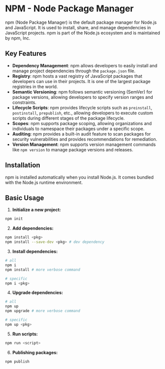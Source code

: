 # NPM - Node Package Manager

npm (Node Package Manager) is the default package manager for Node.js and JavaScript. It is used to install, share, and manage dependencies in JavaScript projects. npm is part of the Node.js ecosystem and is maintained by npm, Inc.

## Key Features

- **Dependency Management**: npm allows developers to easily install and manage project dependencies through the `package.json` file.
- **Registry**: npm hosts a vast registry of JavaScript packages that developers can use in their projects. It is one of the largest package registries in the world.
- **Semantic Versioning**: npm follows semantic versioning (SemVer) for package versions, allowing developers to specify version ranges and constraints.
- **Lifecycle Scripts**: npm provides lifecycle scripts such as `preinstall`, `postinstall`, `prepublish`, etc., allowing developers to execute custom scripts during different stages of the package lifecycle.
- **Scopes**: npm supports package scoping, allowing organizations and individuals to namespace their packages under a specific scope.
- **Auditing**: npm provides a built-in audit feature to scan packages for security vulnerabilities and provides recommendations for remediation.
- **Version Management**: npm supports version management commands like `npm version` to manage package versions and releases.

## Installation

npm is installed automatically when you install Node.js. It comes bundled with the Node.js runtime environment.

## Basic Usage

1. **Initialize a new project:**

```bash
npm init
```

2. **Add dependencies:**

```bash
npm install <pkg>
npm install --save-dev <pkg> # dev dependency
```

3. **Install dependencies:**

```bash
# all
npm i
npm install # more verbose command

# specific
npm i <pkg>
```

4. **Upgrade dependencies:**

```bash
# all
npm up
npm upgrade # more verbose command

# specific
npm up <pkg>
```

5. **Run scripts:**

```bash
npm run <script>
```

6. **Publishing packages:**

```bash
npm publish
```
